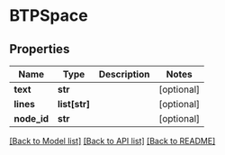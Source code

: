# BTPSpace

## Properties
Name | Type | Description | Notes
------------ | ------------- | ------------- | -------------
**text** | **str** |  | [optional] 
**lines** | **list[str]** |  | [optional] 
**node_id** | **str** |  | [optional] 

[[Back to Model list]](../README.md#documentation-for-models) [[Back to API list]](../README.md#documentation-for-api-endpoints) [[Back to README]](../README.md)


